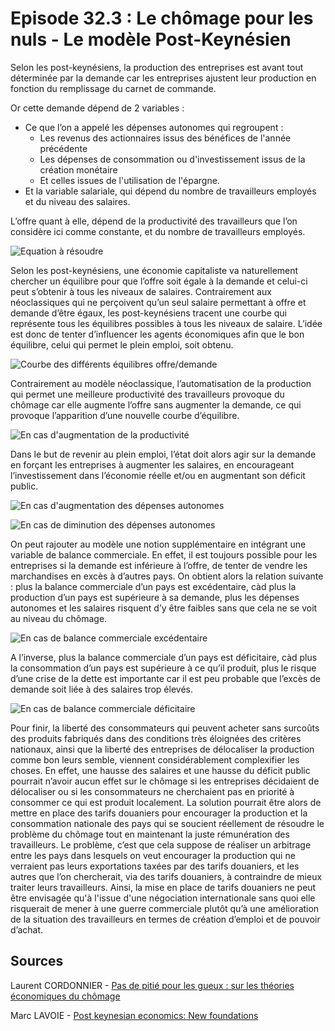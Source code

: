 # Episode 32.3 : Le chômage pour les nuls - Le modèle Post-Keynésien

Selon les post-keynésiens, la production des entreprises est avant tout déterminée par la demande car les entreprises ajustent leur production en fonction du remplissage du carnet de commande. 

Or cette demande dépend de 2 variables :

* Ce que l’on a appelé les dépenses autonomes qui regroupent :
  * Les revenus des actionnaires issus des bénéfices de l'année précédente
  * Les dépenses de consommation ou d'investissement issus de la création monétaire
  * Et celles issues de l'utilisation de l'épargne.
* Et la variable salariale, qui dépend du nombre de travailleurs employés et du niveau des salaires.

L’offre quant à elle, dépend de la productivité des travailleurs que l’on considère ici comme constante, et du nombre de travailleurs employés.

![Equation à résoudre](./images/Eps32_03_VisionPK_Equation.png "Equation à résoudre")

Selon les post-keynésiens, une économie capitaliste va naturellement chercher un équilibre pour que l’offre soit égale à la demande et celui-ci peut s’obtenir à tous les niveaux de salaires. Contrairement aux néoclassiques qui ne perçoivent qu’un seul salaire permettant à offre et demande d’être égaux, les post-keynésiens tracent une courbe qui représente tous les équilibres possibles à tous les niveaux de salaire. L’idée est donc de tenter d’influencer les agents économiques afin que le bon équilibre, celui qui permet le plein emploi, soit obtenu.

![Courbe des différents équilibres offre/demande](./images/Eps32_03_VisionPK.png "Courbe des différents équilibres offre/demande")

Contrairement au modèle néoclassique, l’automatisation de la production qui permet une meilleure productivité des travailleurs provoque du chômage car elle augmente l’offre sans augmenter la demande, ce qui provoque l’apparition d’une nouvelle courbe d’équilibre.

![En cas d'augmentation de la productivité](./images/Eps32_03_VisionPK_Plus_Productivite.png "En cas d'augmentation de la productivité")

Dans le but de revenir au plein emploi, l’état doit alors agir sur la demande en forçant les entreprises à augmenter les salaires, en encourageant l’investissement dans l’économie réelle et/ou en augmentant son déficit public.

![En cas d'augmentation des dépenses autonomes](./images/Eps32_03_VisionPK_Plus_DA.png "En cas d'augmentation des dépenses autonomes")

![En cas de diminution des dépenses autonomes](./images/Eps32_03_VisionPK_Moins_DA.png "En cas de diminution des dépenses autonomes")


On peut rajouter au modèle une notion supplémentaire en intégrant une variable de balance commerciale. En effet, il est toujours possible pour les entreprises si la demande est inférieure à l’offre, de tenter de vendre les marchandises en excès à d’autres pays. On obtient alors la relation suivante : plus la balance commerciale d’un pays est excédentaire, càd plus la production d’un pays est supérieure à sa demande, plus les dépenses autonomes et les salaires risquent d’y être faibles sans que cela ne se voit au niveau du chômage. 

![En cas de balance commerciale excédentaire](./images/Eps32_03_VisionPK_BalanceCom_Positive2.png "En cas de balance commerciale excédentaire")

A l’inverse, plus la balance commerciale d’un pays est déficitaire, càd plus la consommation d’un pays est supérieure à ce qu’il produit, plus le risque d’une crise de la dette est importante car il est peu probable que l’excès de demande soit liée à des salaires trop élevés.

![En cas de balance commerciale déficitaire](./images/Eps32_03_VisionPK_BalanceCom_Negative3.png "En cas de balance commerciale déficitaire")

Pour finir, la liberté des consommateurs qui peuvent acheter sans surcoûts des produits fabriqués dans des conditions très éloignées des critères nationaux, ainsi que la liberté des entreprises de délocaliser la production comme bon leurs semble, viennent considérablement complexifier les choses. En effet, une hausse des salaires et une hausse du déficit public pourrait n’avoir aucun effet sur le chômage si les entreprises décidaient de délocaliser ou si les consommateurs ne cherchaient pas en priorité à consommer ce qui est produit localement. La solution pourrait être alors de mettre en place des tarifs douaniers pour encourager la production et la consommation nationale des pays qui se soucient réellement de résoudre le problème du chômage tout en maintenant la juste rémunération des travailleurs. Le problème, c’est que cela suppose de réaliser un arbitrage entre les pays dans lesquels on veut encourager la production qui ne verraient pas leurs exportations taxées par des tarifs douaniers, et les autres que l’on chercherait, via des tarifs douaniers, à contraindre de mieux traiter leurs travailleurs. Ainsi, la mise en place de tarifs douaniers ne peut être envisagée qu'à l'issue d'une négociation internationale sans quoi elle risquerait de mener à une guerre commerciale plutôt qu’à une amélioration de la situation des travailleurs en termes de création d’emploi et de pouvoir d’achat.

## Sources

Laurent CORDONNIER - [Pas de pitié pour les gueux : sur les théories économiques du chômage](https://www.amazon.com/piti%C3%A9-pour-gueux-Laurent-Cordonnier/dp/2912107113)

Marc LAVOIE - [Post keynesian economics: New foundations](https://www.amazon.com/Post-Keynesian-Economics-Foundations-Marc-Lavoie/dp/184720483X/ref=sr_1_1?keywords=marc+lavoie+post+keynesian&qid=1570053118&s=books&sr=1-1)
